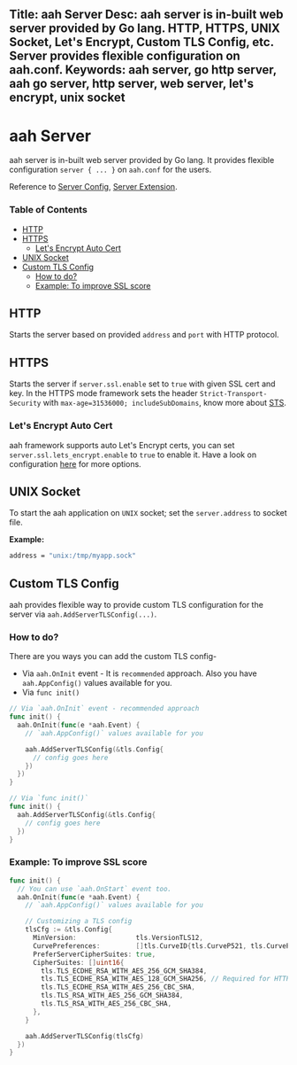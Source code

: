 Title: aah Server
Desc: aah server is in-built web server provided by Go lang. HTTP, HTTPS, UNIX Socket, Let's Encrypt, Custom TLS Config, etc. Server provides flexible configuration on aah.conf.
Keywords: aah server, go http server, aah go server, http server, web server, let's encrypt, unix socket
---
# aah Server

aah server is in-built web server provided by Go lang. It provides flexible configuration `server { ... }` on `aah.conf` for the users.

Reference to [Server Config](app-config.html#section-server), [Server Extension](server-extension.html).

### Table of Contents

  * [HTTP](#http)
  * [HTTPS](#https)
      * [Let's Encrypt Auto Cert](#let-s-encrypt-auto-cert)
  * [UNIX Socket](#unix-socket)
  * [Custom TLS Config](#custom-tls-config)
      * [How to do?](#how-to-do)
      * [Example: To improve SSL score](#example-to-improve-ssl-score)

## HTTP

Starts the server based on provided `address` and `port` with HTTP protocol.

## HTTPS

Starts the server if `server.ssl.enable` set to `true` with given SSL cert and key. In the HTTPS mode framework sets the header `Strict-Transport-Security` with `max-age=31536000; includeSubDomains`, know more about [STS](https://www.owasp.org/index.php/HTTP_Strict_Transport_Security_Cheat_Sheet).

### Let's Encrypt Auto Cert

aah framework supports auto Let's Encrypt certs, you can set `server.ssl.lets_encrypt.enable` to `true` to enable it. Have a look on configuration [here](app-config.html#section-lets-encrypt) for more options.

## UNIX Socket

To start the aah application on `UNIX` socket; set the `server.address` to socket file.

**Example:**
```bash
address = "unix:/tmp/myapp.sock"
```

## Custom TLS Config

aah provides flexible way to provide custom TLS configuration for the server via `aah.AddServerTLSConfig(...)`.

### How to do?

There are you ways you can add the custom TLS config-
  * Via `aah.OnInit` event - It is `recommended` approach. Also you have `aah.AppConfig()` values available for you.
  * Via `func init()`

```go
// Via `aah.OnInit` event - recommended approach
func init() {
  aah.OnInit(func(e *aah.Event) {
    // `aah.AppConfig()` values available for you

    aah.AddServerTLSConfig(&tls.Config{
      // config goes here
    })
  })
}

// Via `func init()`
func init() {
  aah.AddServerTLSConfig(&tls.Config{
    // config goes here
  })
}
```

### Example: To improve SSL score
```go
func init() {
  // You can use `aah.OnStart` event too.
  aah.OnInit(func(e *aah.Event) {
    // `aah.AppConfig()` values available for you

    // Customizing a TLS config
    tlsCfg := &tls.Config{
      MinVersion:               tls.VersionTLS12,
      CurvePreferences:         []tls.CurveID{tls.CurveP521, tls.CurveP384, tls.CurveP256},
      PreferServerCipherSuites: true,
      CipherSuites: []uint16{
        tls.TLS_ECDHE_RSA_WITH_AES_256_GCM_SHA384,
        tls.TLS_ECDHE_RSA_WITH_AES_128_GCM_SHA256, // Required for HTTP/2
        tls.TLS_ECDHE_RSA_WITH_AES_256_CBC_SHA,
        tls.TLS_RSA_WITH_AES_256_GCM_SHA384,
        tls.TLS_RSA_WITH_AES_256_CBC_SHA,
      },
    }

    aah.AddServerTLSConfig(tlsCfg)
  })
}
```
